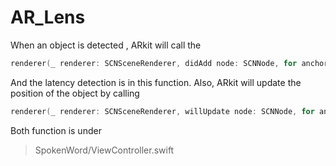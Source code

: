 # AR_Lens
When an object is detected , ARkit will call the 
``` swift
renderer(_ renderer: SCNSceneRenderer, didAdd node: SCNNode, for anchor: ARAnchor). 
```

And the latency detection is in this function.
Also, ARkit will update the position of the object by calling 
``` swift
renderer(_ renderer: SCNSceneRenderer, willUpdate node: SCNNode, for anchor: ARAnchor)
```
Both function is under  
> SpokenWord/ViewController.swift
